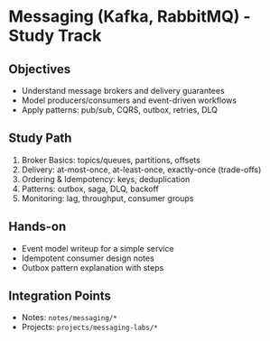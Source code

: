 # Messaging (Kafka, RabbitMQ) - Study Track

## Objectives
- Understand message brokers and delivery guarantees
- Model producers/consumers and event-driven workflows
- Apply patterns: pub/sub, CQRS, outbox, retries, DLQ

## Study Path
1. Broker Basics: topics/queues, partitions, offsets
2. Delivery: at-most-once, at-least-once, exactly-once (trade-offs)
3. Ordering & Idempotency: keys, deduplication
4. Patterns: outbox, saga, DLQ, backoff
5. Monitoring: lag, throughput, consumer groups

## Hands-on
- Event model writeup for a simple service
- Idempotent consumer design notes
- Outbox pattern explanation with steps

## Integration Points
- Notes: `notes/messaging/*`
- Projects: `projects/messaging-labs/*`
